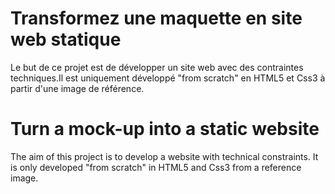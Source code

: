 # Transformez une maquette en site web statique
Le but de ce projet est de développer un site web avec des contraintes techniques.Il est uniquement développé "from scratch" en HTML5 et Css3 à partir d'une image de référence. 

# Turn a mock-up into a static website
The aim of this project is to develop a website with technical constraints. It is only developed "from scratch" in HTML5 and Css3 from a reference image.
